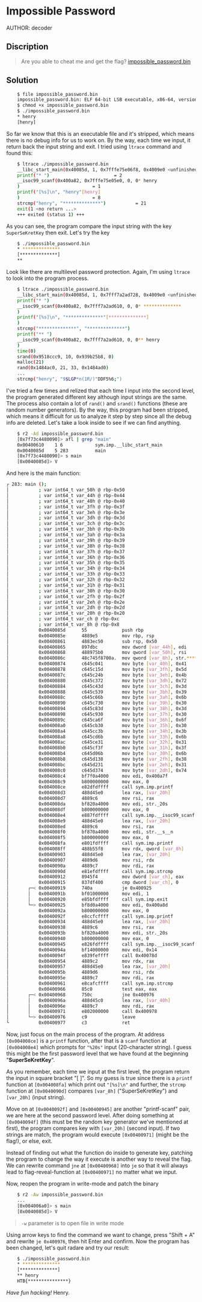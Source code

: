 # Impossible Password
AUTHOR: decoder
## Discription
> Are you able to cheat me and get the flag? [impossible_password.bin](https://github.com/Henry1601/HackTheBox-Writeup/blob/main/Reverse%20Engineering/Impossible%20Password/impossible_password.bin)
## Solution
```bash
	$ file impossible_password.bin 
	impossible_password.bin: ELF 64-bit LSB executable, x86-64, version 1 (SYSV), dynamically linked, interpreter /lib64/ld-linux-x86-64.so.2, for GNU/Linux 2.6.32, BuildID[sha1]=ba116ba1912a8c3779ddeb579404e2fdf34b1568, stripped
	$ chmod +x impossible_password.bin
	$ ./impossible_password.bin
	* henry
	[henry]
```
So far we know that this is an executable file and it's stripped, which means there is no debug info for us to work on. By the way, each time we input, it return back the input string and exit. I tried using `ltrace` command and found this:
```bash
	$ ltrace ./impossible_password.bin
	__libc_start_main(0x40085d, 1, 0x7fffe75e06f8, 0x4009e0 <unfinished ...>
	printf("* ")						= 2
	__isoc99_scanf(0x400a82, 0x7fffe75e05e0, 0, 0* henry
	)							= 1
	printf("[%s]\n", "henry"[henry]
	)							= 8
	strcmp("henry", "**************")			= 21
	exit(1 <no return ...>
	+++ exited (status 1) +++
```
As you can see, the program compare the input string with the key `SuperSeKretKey` then exit. Let's try the key
```bash
	$ ./impossible_password.bin 
	* **************
	[**************]
	** 
```
Look like there are multilevel password protection. Again, I'm using `ltrace` to look into the program process.
```bash
	$ ltrace ./impossible_password.bin
	__libc_start_main(0x40085d, 1, 0x7fff7a2ad728, 0x4009e0 <unfinished ...>
	printf("* ")
	__isoc99_scanf(0x400a82, 0x7fff7a2ad610, 0, 0* **************
	)
	printf("[%s]\n", "**************"[**************]
	)
	strcmp("**************", "**************")
	printf("** ")
	__isoc99_scanf(0x400a82, 0x7fff7a2ad610, 0, 0** henry
	)
	time(0)
	srand(0x9518ccc9, 10, 0x939b25b8, 0)
	malloc(21)
	rand(0x1484ac0, 21, 33, 0x1484ad0)
	...
	strcmp("henry", "9$LGP*n(1R/)"DDF5%6;")
```
I've tried a few times and relized that each time I input into the second level, the program generated different key although input strings are the same. The process also contain a lot of `rand()` and `srand()` functions (these are random number generators). By the way, this program had been stripped, which means it difficult for us to analyze it step by step since all the debug info are deleted. Let's take a look inside to see if we can find anything.
```bash
	$ r2 -Ad impossible_password.bin
	[0x7f73c4480090]> afl | grep "main"
	0x00400610    1 6            sym.imp.__libc_start_main
	0x0040085d    5 283          main
	[0x7f73c4480090]> s main
	[0x0040085d]> V
```
And here is the main function:
```bash
┌ 283: main ();
│           ; var int64_t var_50h @ rbp-0x50
│           ; var int64_t var_44h @ rbp-0x44
│           ; var int64_t var_40h @ rbp-0x40
│           ; var int64_t var_3fh @ rbp-0x3f
│           ; var int64_t var_3eh @ rbp-0x3e
│           ; var int64_t var_3dh @ rbp-0x3d
│           ; var int64_t var_3ch @ rbp-0x3c
│           ; var int64_t var_3bh @ rbp-0x3b
│           ; var int64_t var_3ah @ rbp-0x3a
│           ; var int64_t var_39h @ rbp-0x39
│           ; var int64_t var_38h @ rbp-0x38
│           ; var int64_t var_37h @ rbp-0x37
│           ; var int64_t var_36h @ rbp-0x36
│           ; var int64_t var_35h @ rbp-0x35
│           ; var int64_t var_34h @ rbp-0x34
│           ; var int64_t var_33h @ rbp-0x33
│           ; var int64_t var_32h @ rbp-0x32
│           ; var int64_t var_31h @ rbp-0x31
│           ; var int64_t var_30h @ rbp-0x30
│           ; var int64_t var_2fh @ rbp-0x2f
│           ; var int64_t var_2eh @ rbp-0x2e
│           ; var int64_t var_2dh @ rbp-0x2d
│           ; var int64_t var_20h @ rbp-0x20
│           ; var int64_t var_ch @ rbp-0xc
│           ; var int64_t var_8h @ rbp-0x8
│           0x0040085d      55             push rbp
│           0x0040085e      4889e5         mov rbp, rsp
│           0x00400861      4883ec50       sub rsp, 0x50
│           0x00400865      897dbc         mov dword [var_44h], edi
│           0x00400868      488975b0       mov qword [var_50h], rsi
│           0x0040086c      48c745f8700a.  mov qword [var_8h], str.**************    ; 0x400a70 ; "**************"
│           0x00400874      c645c041       mov byte [var_40h], 0x41    ; 'A' ; 65
│           0x00400878      c645c15d       mov byte [var_3fh], 0x5d    ; ']' ; 93
│           0x0040087c      c645c24b       mov byte [var_3eh], 0x4b    ; 'K' ; 75
│           0x00400880      c645c372       mov byte [var_3dh], 0x72    ; 'r' ; 114
│           0x00400884      c645c43d       mov byte [var_3ch], 0x3d    ; '=' ; 61
│           0x00400888      c645c539       mov byte [var_3bh], 0x39    ; '9' ; 57
│           0x0040088c      c645c66b       mov byte [var_3ah], 0x6b    ; 'k' ; 107
│           0x00400890      c645c730       mov byte [var_39h], 0x30    ; '0' ; 48
│           0x00400894      c645c83d       mov byte [var_38h], 0x3d    ; '=' ; 61
│           0x00400898      c645c930       mov byte [var_37h], 0x30    ; '0' ; 48
│           0x0040089c      c645ca6f       mov byte [var_36h], 0x6f    ; 'o' ; 111
│           0x004008a0      c645cb30       mov byte [var_35h], 0x30    ; '0' ; 48
│           0x004008a4      c645cc3b       mov byte [var_34h], 0x3b    ; orax
│           0x004008a8      c645cd6b       mov byte [var_33h], 0x6b    ; 'k' ; 107
│           0x004008ac      c645ce31       mov byte [var_32h], 0x31    ; '1' ; 49
│           0x004008b0      c645cf3f       mov byte [var_31h], 0x3f    ; '?' ; 63
│           0x004008b4      c645d06b       mov byte [var_30h], 0x6b    ; 'k' ; 107
│           0x004008b8      c645d138       mov byte [var_2fh], 0x38    ; '8' ; 56
│           0x004008bc      c645d231       mov byte [var_2eh], 0x31    ; '1' ; 49
│           0x004008c0      c645d374       mov byte [var_2dh], 0x74    ; 't' ; 116
│           0x004008c4      bf7f0a4000     mov edi, 0x400a7f
│           0x004008c9      b800000000     mov eax, 0
│           0x004008ce      e82dfdffff     call sym.imp.printf
│           0x004008d3      488d45e0       lea rax, [var_20h]
│           0x004008d7      4889c6         mov rsi, rax
│           0x004008da      bf820a4000     mov edi, str._20s           ; 0x400a82 ; "%20s"
│           0x004008df      b800000000     mov eax, 0
│           0x004008e4      e887fdffff     call sym.imp.__isoc99_scanf
│           0x004008e9      488d45e0       lea rax, [var_20h]
│           0x004008ed      4889c6         mov rsi, rax
│           0x004008f0      bf870a4000     mov edi, str.__s__n         ; 0x400a87 ; "[%s]\n"
│           0x004008f5      b800000000     mov eax, 0
│           0x004008fa      e801fdffff     call sym.imp.printf
│           0x004008ff      488b55f8       mov rdx, qword [var_8h]
│           0x00400903      488d45e0       lea rax, [var_20h]
│           0x00400907      4889d6         mov rsi, rdx
│           0x0040090a      4889c7         mov rdi, rax
│           0x0040090d      e81efdffff     call sym.imp.strcmp
│           0x00400912      8945f4         mov dword [var_ch], eax
│           0x00400915      837df400       cmp dword [var_ch], 0
│       ┌─< 0x00400919      740a           je 0x400925
│       │   0x0040091b      bf01000000     mov edi, 1
│       │   0x00400920      e85bfdffff     call sym.imp.exit
│       └─> 0x00400925      bf8d0a4000     mov edi, 0x400a8d
│           0x0040092a      b800000000     mov eax, 0
│           0x0040092f      e8ccfcffff     call sym.imp.printf
│           0x00400934      488d45e0       lea rax, [var_20h]
│           0x00400938      4889c6         mov rsi, rax
│           0x0040093b      bf820a4000     mov edi, str._20s           ; 0x400a82 ; "%20s"
│           0x00400940      b800000000     mov eax, 0
│           0x00400945      e826fdffff     call sym.imp.__isoc99_scanf
│           0x0040094a      bf14000000     mov edi, 0x14               ; 20
│           0x0040094f      e839feffff     call 0x40078d
│           0x00400954      4889c2         mov rdx, rax
│           0x00400957      488d45e0       lea rax, [var_20h]
│           0x0040095b      4889d6         mov rsi, rdx
│           0x0040095e      4889c7         mov rdi, rax
│           0x00400961      e8cafcffff     call sym.imp.strcmp
│           0x00400966      85c0           test eax, eax
│       ┌─< 0x00400968      750c           jne 0x400976
│       │   0x0040096a      488d45c0       lea rax, [var_40h]
│       │   0x0040096e      4889c7         mov rdi, rax
│       │   0x00400971      e802000000     call 0x400978
│       └─> 0x00400976      c9             leave
└           0x00400977      c3             ret
```
Now, just focus on the main process of the program. At address `[0x004008ce]` is a `printf` function, after that is a `scanf` function at `[0x004008e4]` which prompts for `"%20s"` input (20-character string). I guess this might be the first password level that we have found at the beginning "**SuperSeKretKey**".

As you remember, each time we input at the first level, the program return the input in square bracket "[ ]". So my guess is true since there is a `printf` function at `[0x004008fa]` which print out `"[%s]\n"` and further, the `strcmp` function at `[0x0040090d]` compares `[var_8h]` ("SuperSeKretKey") and `[var_20h]` (input string).

Move on at `[0x0040092f]` and `[0x00400945]` are another "printf-scanf" pair, we are here at the second password level. After doing something at `[0x0040094f]` (this must be the random key generator we've mentioned at first), the program compares key with `[var_20h]` (second input). If two strings are match, the program would execute `[0x00400971]` (might be the flag!), or else, exit.

Instead of finding out what the function do inside to generate key, patching the program to change the way it execute is another way to reveal the flag. We can rewrite command `jne` at `[0x00400968]` into `je` so that it will always lead to flag-reveal-function at `[0x00400971]` no matter what we input.

Now, reopen the program in write-mode and patch the binary
```bash
	$ r2 -Aw impossible_password.bin
	...
	[0x004006a0]> s main
	[0x0040085d]> V
```
> `-w` parameter is to open file in write mode

Using arrow keys to find the command we want to change, press "Shift + A" and rewrite `je 0x400976`, then hit Enter and confirm. Now the program has been changed, let's quit radare and try our result:
```bash
	$ ./impossible_password.bin
	* **************
	[**************]
	** henry
	HTB{***************}
```

*Have fun hacking!*
Henry.

